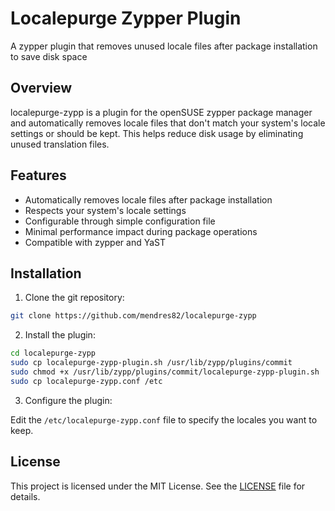 # Localepurge Zypper Plugin

A zypper plugin that removes unused locale files after package installation to save disk space

## Overview

localepurge-zypp is a plugin for the openSUSE zypper package manager and automatically removes locale files that don't match your system's locale settings or should be kept. This helps reduce disk usage by eliminating unused translation files.

## Features

- Automatically removes locale files after package installation
- Respects your system's locale settings
- Configurable through simple configuration file
- Minimal performance impact during package operations
- Compatible with zypper and YaST

## Installation

1. Clone the git repository:

```bash
git clone https://github.com/mendres82/localepurge-zypp
```

2. Install the plugin:

```bash
cd localepurge-zypp
sudo cp localepurge-zypp-plugin.sh /usr/lib/zypp/plugins/commit
sudo chmod +x /usr/lib/zypp/plugins/commit/localepurge-zypp-plugin.sh
sudo cp localepurge-zypp.conf /etc
```

3. Configure the plugin:

Edit the `/etc/localepurge-zypp.conf` file to specify the locales you want to keep.

## License

This project is licensed under the MIT License. See the [LICENSE](LICENSE) file for details.


